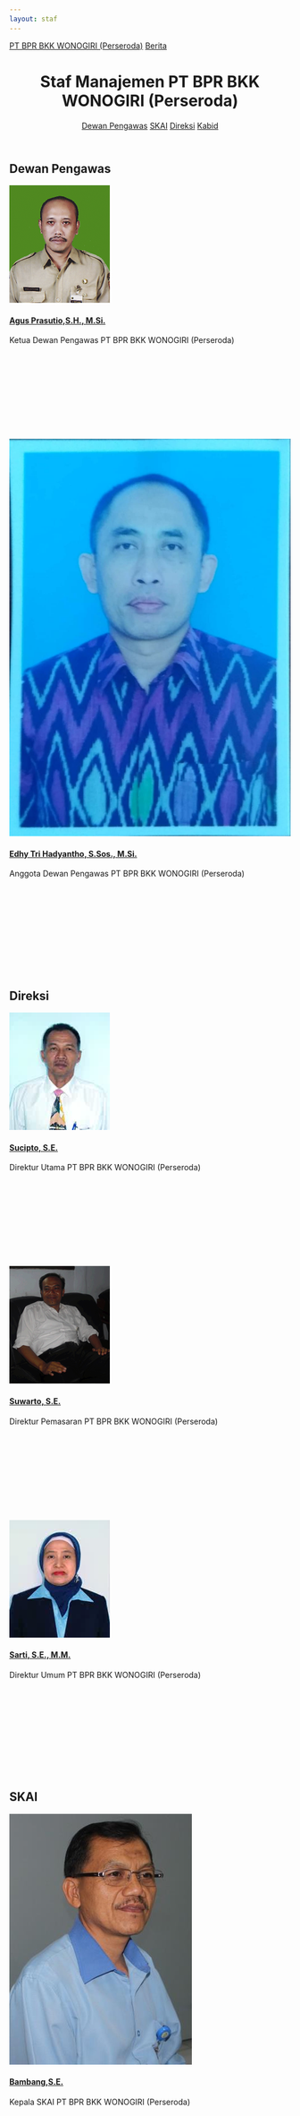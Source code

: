 ```yaml
---
layout: staf
---
```


<div class="container">
<!-- Top Navigation -->
	<div class="bprbkk-top clearfix">
		<a class="bprbkk-icon" href="/"><span>PT BPR BKK WONOGIRI (Perseroda)</span></a>
		<span class="right"><a class="bprbkk-icon" href="/news"><span>Berita</span></a></span>
	</div>
<div class="content">
	<header class="bprbkk-header">
		<h1>Staf Manajemen <span>PT BPR BKK WONOGIRI (Perseroda)</span></h1>
		<nav class="bprbkk-staff">
			<a href="#dewan-pengawas">Dewan Pengawas</a>
			<a href="#skai">SKAI</a>
			<a href="#direksi">Direksi</a>
			<a href="#kepala-bidang">Kabid</a>
		</nav>
	</header>
	<div class="dummy dummy-avatar" id="dewan-pengawas">
	<h2>Dewan Pengawas</h2>
		<div class="tooltip tooltip-effect-1">
		<a href="#"><img src="/images/managemen/aguspras.png" alt="Agus Prasutio,S.H., M.Si."/><h4>Agus Prasutio,S.H., M.Si.</h4></a>
		<span class="tooltip-content"> Ketua Dewan Pengawas PT BPR BKK WONOGIRI (Perseroda)</span>
			<div class="tooltip-shape">		
				<svg height="165px" width="220px">
				<use xlink:href="#managemen" class="bprbkk-1" />
				</svg>
			</div>
		</div>
		<div class="tooltip tooltip-effect-2">
		<a href="#"><img src="/images/managemen/edhytri.jpg" alt="Edhy Tri Hadyantho, S.Sos., M.Si."/><h4>Edhy Tri Hadyantho, S.Sos., M.Si.</h4></a>
		<span class="tooltip-content">Anggota Dewan Pengawas PT BPR BKK WONOGIRI (Perseroda)</span>
			<div class="tooltip-shape">
				<svg height="165px" width="220px">
				<use xlink:href="#managemen-2" class="bprbkk-1" />
				</svg>
			</div>
		</div>
	</div>
	<div class="dummy dummy-avatar" id="direksi">
	<h2>Direksi</h2>
		<div class="tooltip tooltip-effect-1">
		<a href="#"><img src="/images/managemen/sucipto.jpg" alt="Sucipto, S.E."/><h4>Sucipto, S.E.</h4></a>
		<span class="tooltip-content">Direktur Utama PT BPR BKK WONOGIRI (Perseroda)</span>
			<div class="tooltip-shape">
				<svg height="165px" width="220px">
				<use xlink:href="#managemen" class="bprbkk-1" />
				</svg>
			</div>
		</div>
		<div class="tooltip tooltip-effect-2">
		<a href="#"><img src="/images/managemen/suwarto.png" alt="Suwarto, S.E."/><h4>Suwarto, S.E.</h4></a>
		<span class="tooltip-content">Direktur Pemasaran PT BPR BKK WONOGIRI (Perseroda)</span>
			<div class="tooltip-shape">
				<svg height="165px" width="220px">
				<use xlink:href="#managemen-2" class="bprbkk-1" />
				</svg>
			</div>
		</div>
		<div class="tooltip tooltip-effect-2">
		<a href="#"><img src="/images/managemen/sarti.jpg" alt="Sarti, S.E., M.M."/><h4>Sarti, S.E., M.M.</h4></a>
		<span class="tooltip-content">Direktur Umum PT BPR BKK WONOGIRI (Perseroda)</span>
			<div class="tooltip-shape">
				<svg height="165px" width="220px">
				<use xlink:href="#managemen-2" class="bprbkk-1" />
				</svg>
			</div>
		</div>
	</div>
	<div class="dummy dummy-avatar" id="skai">
	<h2>SKAI</h2>
		<div class="tooltip tooltip-effect-2">
		<a href="#"><img src="/images/managemen/bambang.jpg" alt="Bambang,S.E."/><h4>Bambang,S.E.</h4></a>
		<span class="tooltip-content">Kepala SKAI PT BPR BKK WONOGIRI (Perseroda)</span>
			<div class="tooltip-shape">
				<svg height="165px" width="220px">
				<use xlink:href="#managemen-2" class="bprbkk-1" />
				</svg>
			</div>
		</div>
	</div>
	<div class="dummy dummy-avatar" id="kepala-bidang">
	<h2>Kepala Bidang</h2>
		<div class="tooltip tooltip-effect-1">
			<a href="#"><img src="/images/managemen/yuliaindri.jpg" alt="Indriyuliawati, S.E."/><h4>Indriyuliawati, S.E.</h4></a>
			<span class="tooltip-content">Kepala Bidang Umum PT BPR BKK WONOGIRI (Perseroda)</span>
			<div class="tooltip-shape">
				<svg height="165px" width="220px">
				<use xlink:href="#managemen" class="bprbkk-1" />
				</svg>
			</div>
		</div>
		<div class="tooltip tooltip-effect-2">
			<a href="#"><img src="/images/managemen/hasyim.png" alt="Mohamad Hasyim, S.E."/><h4>Mohamad Hasyim, S.E.</h4></a>
			<span class="tooltip-content">Kepala Bidang Pemasaran, Literasi Keuangan dan Inklusi Keuangan PT BPR BKK WONOGIRI (Perseroda)</span>
			<div class="tooltip-shape">
				<svg height="165px" width="220px">
				<use xlink:href="#managemen-2" class="bprbkk-1" />
				</svg>
			</div>
		</div>
		<div class="tooltip tooltip-effect-2">
			<a href="#"><img src="/images/managemen/yani_harmini.png" alt="Yani Harmini,S.P."/><h4>Yani Harmini, S.P.</h4></a>
			<span class="tooltip-content">Kepala Bidang Kepatuhan dan Managemen Risiko PT BPR BKK WONOGIRI (Perseroda)</span>
			<div class="tooltip-shape">
				<svg height="165px" width="220px">
				<use xlink:href="#managemen-2" class="bprbkk-1" />
				</svg>
			</div>
		</div>
	</div>
	<p class="info">Semua staf manajemen diatas bekerja di Kantor PT BPR BKK WONOGIRI (Perseroda).</p>
	<section class="related">
		<p>Lihat juga informasi berikut:</p>
			<a href="/about/kantor">
				<img src="/images/jaringan_kantor_300x142.jpg" />
				<h3>Jaringan Kantor PT BPR BKK WONOGIRI (Perseroda)</h3>
			</a>
			<a href="/about">
				<img src="/images/bprbkk_300x142.jpg" />
				<h3>Tentang PT BPR BKK WONOGIRI (Perseroda)</h3>
			</a>
	</section>
</div><!-- /content -->
</div><!-- /container -->

